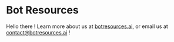 # Bot Resources
Hello there ! Learn more about us at [botresources.ai](botresources.ai), or email us at contact@botresources.ai !
